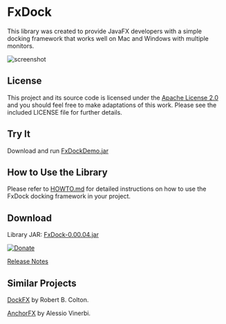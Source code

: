 # FxDock

This library was created to provide JavaFX developers with a simple docking framework that works well on Mac and Windows with multiple monitors.

![screenshot](https://github.com/andy-goryachev/FxDock/blob/master/screenshots/2016-0521-125006-709.png)

## License

This project and its source code is licensed under the [Apache License 2.0](http://www.apache.org/licenses/LICENSE-2.0) and you should feel free to make adaptations of this work. Please see the included LICENSE file for further details.

## Try It

Download and run [FxDockDemo.jar](https://github.com/andy-goryachev/FxDock/raw/master/lib/FxDock/FxDockDemo.jar)

## How to Use the Library

Please refer to [HOWTO.md](doc/HOWTO.md) for detailed instructions on how to use the FxDock docking framework in your project. 

## Download

Library JAR: [FxDock-0.00.04.jar](https://github.com/andy-goryachev/FxDock/raw/master/lib/FxDock/FxDock-0.00.04.jar)

[![Donate](https://cdn.rawgit.com/andy-goryachev/FxDock/master/doc/donate.svg)](https://www.paypal.com/cgi-bin/webscr?cmd=_s-xclick&hosted_button_id=Q7JAWD7FK99QC)

[Release Notes](https://github.com/andy-goryachev/FxDock/blob/master/ReleaseNotes.md)

## Similar Projects

[DockFX](https://github.com/RobertBColton/DockFX) by Robert B. Colton.

[AnchorFX](https://github.com/alexbodogit/AnchorFX) by Alessio Vinerbi.
